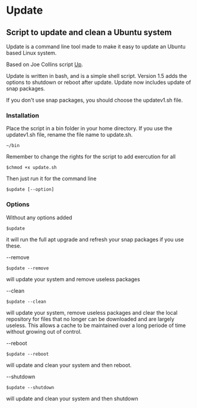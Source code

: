 # Update

## Script to update and clean a Ubuntu system

Update is a command line tool made to make it easy to update an Ubuntu based Linux system.

Based on Joe Collins script [Up](https://github.com/EzeeLinux/up-debian_ubuntu_update_tool).

Update is written in bash, and is a simple shell script. Version 1.5 adds the options to shutdown or reboot after update. Update now includes update of snap packages.

If you don't use snap packages, you should choose the updatev1.sh file.

### Installation

Place the script in a bin folder in your home directory.
If you use the updatev1.sh file, rename the file name to update.sh.

```console
~/bin
```

Remember to change the rights for the script to add exercution for all

```console
$chmod +x update.sh
```

Then just run it for the command line

```console
$update [--option]
```

### Options

Without any options added

```console
$update
```

it will run the full apt upgrade and refresh your snap packages if you use these.

--remove

```console
$update --remove
```

will update your system and remove useless packages

--clean

```console
$update --clean
```

will update your system, remove useless packages and clear the local repository for files that no longer can be downloaded and are largely useless. This allows a cache to be maintained over a long periode of time without growing out of control.

--reboot

```console
$update --reboot
```

will update and clean your system and then reboot.

--shutdown

```console
$update --shutdown
```

will update and clean your system and then shutdown
